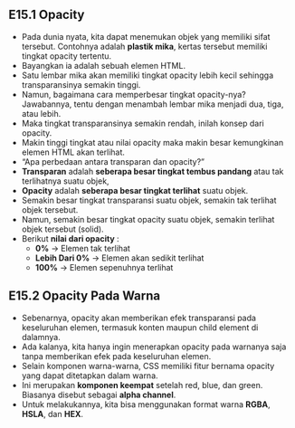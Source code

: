 ## E15.1 Opacity

- Pada dunia nyata, kita dapat menemukan objek yang memiliki sifat tersebut.
  Contohnya adalah **plastik mika**, kertas tersebut memiliki tingkat opacity tertentu.
- Bayangkan ia adalah sebuah elemen HTML.
- Satu lembar mika akan memiliki tingkat opacity lebih kecil sehingga transparansinya semakin tinggi.
- Namun, bagaimana cara memperbesar tingkat opacity-nya? Jawabannya, tentu dengan menambah lembar mika menjadi dua, tiga, atau lebih.
- Maka tingkat transparansinya semakin rendah, inilah konsep dari opacity.
- Makin tinggi tingkat atau nilai opacity maka makin besar kemungkinan elemen HTML akan terlihat.
- “Apa perbedaan antara transparan dan opacity?”
- **Transparan** adalah **seberapa besar tingkat tembus pandang** atau tak terlihatnya suatu objek,
- **Opacity** adalah **seberapa besar tingkat terlihat** suatu objek.
- Semakin besar tingkat transparansi suatu objek, semakin tak terlihat objek tersebut.
- Namun, semakin besar tingkat opacity suatu objek, semakin terlihat objek tersebut (solid).
- Berikut **nilai dari opacity** :
  - **0%** -> Elemen tak terlihat
  - **Lebih Dari 0%** -> Elemen akan sedikit terlihat
  - **100%** -> Elemen sepenuhnya terlihat

## E15.2 Opacity Pada Warna

- Sebenarnya, opacity akan memberikan efek transparansi pada keseluruhan elemen, termasuk konten maupun child element di dalamnya.
- Ada kalanya, kita hanya ingin menerapkan opacity pada warnanya saja tanpa memberikan efek pada keseluruhan elemen.
- Selain komponen warna-warna, CSS memiliki fitur bernama opacity yang dapat ditetapkan dalam warna.
- Ini merupakan **komponen keempat** setelah red, blue, dan green.
  Biasanya disebut sebagai **alpha channel**.
- Untuk melakukannya, kita bisa menggunakan format warna **RGBA**, **HSLA**, dan **HEX**.
